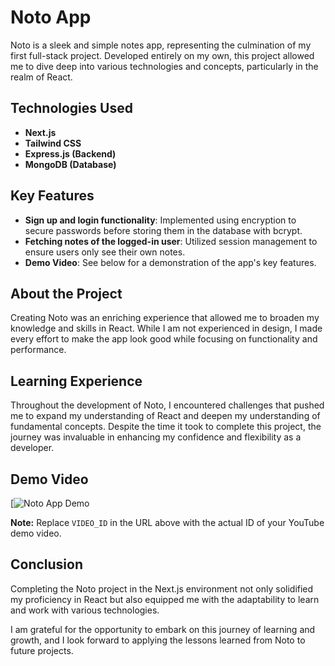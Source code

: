 # Noto App

Noto is a sleek and simple notes app, representing the culmination of my first full-stack project. Developed entirely on my own, this project allowed me to dive deep into various technologies and concepts, particularly in the realm of React.

## Technologies Used

- **Next.js**
- **Tailwind CSS**
- **Express.js (Backend)**
- **MongoDB (Database)**

## Key Features

- **Sign up and login functionality**: Implemented using encryption to secure passwords before storing them in the database with bcrypt.
- **Fetching notes of the logged-in user**: Utilized session management to ensure users only see their own notes.
- **Demo Video**: See below for a demonstration of the app's key features.

## About the Project

Creating Noto was an enriching experience that allowed me to broaden my knowledge and skills in React. While I am not experienced in design, I made every effort to make the app look good while focusing on functionality and performance.

## Learning Experience

Throughout the development of Noto, I encountered challenges that pushed me to expand my understanding of React and deepen my understanding of fundamental concepts. Despite the time it took to complete this project, the journey was invaluable in enhancing my confidence and flexibility as a developer.

## Demo Video

[![Noto App Demo](https://youtu.be/dykxyVg_aWw)

**Note:** Replace `VIDEO_ID` in the URL above with the actual ID of your YouTube demo video.

## Conclusion

Completing the Noto project in the Next.js environment not only solidified my proficiency in React but also equipped me with the adaptability to learn and work with various technologies.

I am grateful for the opportunity to embark on this journey of learning and growth, and I look forward to applying the lessons learned from Noto to future projects.

